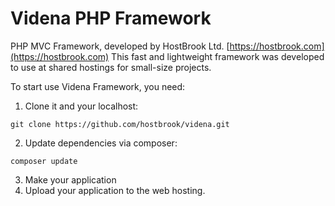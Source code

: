 # Videna PHP Framework

PHP MVC Framework, developed by HostBrook Ltd. [https://hostbrook.com](https://hostbrook.com)
This fast and lightweight framework was developed to use at shared hostings for small-size projects.

To start use Videna Framework, you need:
1. Clone it and your localhost:
```shell
git clone https://github.com/hostbrook/videna.git
```
2. Update dependencies via composer:
```shell
composer update
```
3. Make your application
4. Upload your application to the web hosting.